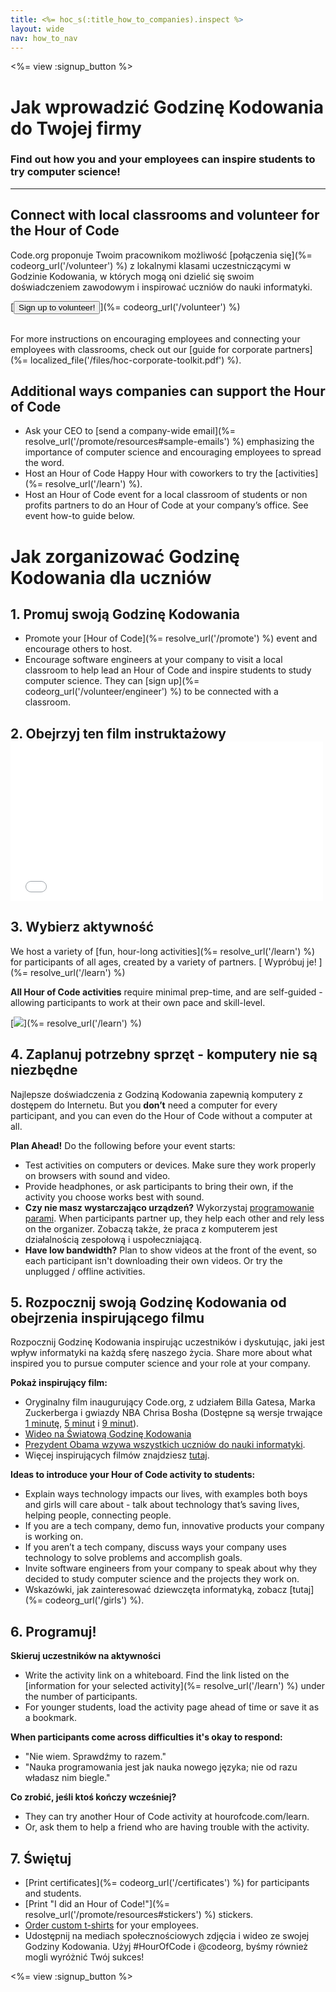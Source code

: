 ```yaml
---
title: <%= hoc_s(:title_how_to_companies).inspect %>
layout: wide
nav: how_to_nav
---
```

<%= view :signup_button %>

# Jak wprowadzić Godzinę Kodowania do Twojej firmy

### Find out how you and your employees can inspire students to try computer science!

* * *

## Connect with local classrooms and volunteer for the Hour of Code

Code.org proponuje Twoim pracownikom możliwość [połączenia się](%= codeorg_url('/volunteer') %) z lokalnymi klasami uczestniczącymi w Godzinie Kodowania, w których mogą oni dzielić się swoim doświadczeniem zawodowym i inspirować uczniów do nauki informatyki.

[<button>Sign up to volunteer!</button>](%= codeorg_url('/volunteer') %) <br /> <br />

For more instructions on encouraging employees and connecting your employees with classrooms, check out our [guide for corporate partners](%= localized_file('/files/hoc-corporate-toolkit.pdf') %).

## Additional ways companies can support the Hour of Code

- Ask your CEO to [send a company-wide email](%= resolve_url('/promote/resources#sample-emails') %) emphasizing the importance of computer science and encouraging employees to spread the word.
- Host an Hour of Code Happy Hour with coworkers to try the [activities](%= resolve_url('/learn') %).
- Host an Hour of Code event for a local classroom of students or non profits partners to do an Hour of Code at your company’s office. See event how-to guide below.

# Jak zorganizować Godzinę Kodowania dla uczniów

## 1. Promuj swoją Godzinę Kodowania

- Promote your [Hour of Code](%= resolve_url('/promote') %) event and encourage others to host.
- Encourage software engineers at your company to visit a local classroom to help lead an Hour of Code and inspire students to study computer science. They can [sign up](%= codeorg_url('/volunteer/engineer') %) to be connected with a classroom.

## 2. Obejrzyj ten film instruktażowy <iframe width="500" height="255" src="//www.youtube.com/embed/SrnvvWDm73k" frameborder="0" allowfullscreen mark="crwd-mark"></iframe> 

## 3. Wybierz aktywność

We host a variety of [fun, hour-long activities](%= resolve_url('/learn') %) for participants of all ages, created by a variety of partners. [ Wypróbuj je! ](%= resolve_url('/learn') %)

**All Hour of Code activities** require minimal prep-time, and are self-guided - allowing participants to work at their own pace and skill-level.

[![](/images/fit-700/tutorials.png)](%= resolve_url('/learn') %)

## 4. Zaplanuj potrzebny sprzęt - komputery nie są niezbędne

Najlepsze doświadczenia z Godziną Kodowania zapewnią komputery z dostępem do Internetu. But you **don’t** need a computer for every participant, and you can even do the Hour of Code without a computer at all.

**Plan Ahead!** Do the following before your event starts:

- Test activities on computers or devices. Make sure they work properly on browsers with sound and video.
- Provide headphones, or ask participants to bring their own, if the activity you choose works best with sound.
- **Czy nie masz wystarczająco urządzeń?** Wykorzystaj [programowanie parami](https://www.youtube.com/watch?v=vgkahOzFH2Q). When participants partner up, they help each other and rely less on the organizer. Zobaczą także, że praca z komputerem jest działalnością zespołową i uspołeczniającą.
- **Have low bandwidth?** Plan to show videos at the front of the event, so each participant isn't downloading their own videos. Or try the unplugged / offline activities.

## 5. Rozpocznij swoją Godzinę Kodowania od obejrzenia inspirującego filmu

Rozpocznij Godzinę Kodowania inspirując uczestników i dyskutując, jaki jest wpływ informatyki na każdą sferę naszego życia. Share more about what inspired you to pursue computer science and your role at your company.

**Pokaż inspirujący film:**

- Oryginalny film inaugurujący Code.org, z udziałem Billa Gatesa, Marka Zuckerberga i gwiazdy NBA Chrisa Bosha (Dostępne są wersje trwające [1 minutę](https://www.youtube.com/watch?v=qYZF6oIZtfc), [5 minut](https://www.youtube.com/watch?v=nKIu9yen5nc) i [9 minut](https://www.youtube.com/watch?v=dU1xS07N-FA)).
- [ Wideo na Światową Godzinę Kodowania](https://www.youtube.com/watch?v=KsOIlDT145A)
- [ Prezydent Obama wzywa wszystkich uczniów do nauki informatyki](https://www.youtube.com/watch?v=6XvmhE1J9PY).
- Więcej inspirujących filmów znajdziesz [tutaj](https://www.youtube.com/playlist?list=PLzdnOPI1iJNfpD8i4Sx7U0y2MccnrNZuP).

**Ideas to introduce your Hour of Code activity to students:**

- Explain ways technology impacts our lives, with examples both boys and girls will care about - talk about technology that’s saving lives, helping people, connecting people.
- If you are a tech company, demo fun, innovative products your company is working on.
- If you aren’t a tech company, discuss ways your company uses technology to solve problems and accomplish goals.
- Invite software engineers from your company to speak about why they decided to study computer science and the projects they work on.
- Wskazówki, jak zainteresować dziewczęta informatyką, zobacz [tutaj](%= codeorg_url('/girls') %).

## 6. Programuj!

**Skieruj uczestników na aktywności**

- Write the activity link on a whiteboard. Find the link listed on the [information for your selected activity](%= resolve_url('/learn') %) under the number of participants.
- For younger students, load the activity page ahead of time or save it as a bookmark.

**When participants come across difficulties it's okay to respond:**

- "Nie wiem. Sprawdźmy to razem."
- "Nauka programowania jest jak nauka nowego języka; nie od razu władasz nim biegle."

**Co zrobić, jeśli ktoś kończy wcześniej?**

- They can try another Hour of Code activity at hourofcode.com/learn.
- Or, ask them to help a friend who are having trouble with the activity.

## 7. Świętuj

- [Print certificates](%= codeorg_url('/certificates') %) for participants and students.
- [Print "I did an Hour of Code!"](%= resolve_url('/promote/resources#stickers') %) stickers.
- [Order custom t-shirts](http://blog.code.org/post/132608499493/hour-of-code-shirts-and-more) for your employees.
- Udostępnij na mediach społecznościowych zdjęcia i wideo ze swojej Godziny Kodowania. Użyj #HourOfCode i @codeorg, byśmy również mogli wyróżnić Twój sukces!

<%= view :signup_button %>